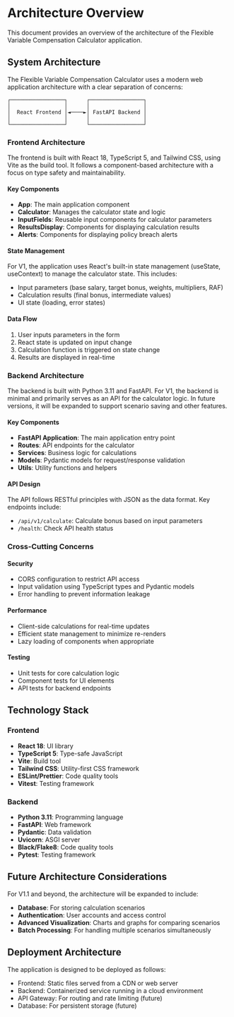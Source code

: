 # Architecture Overview

This document provides an overview of the architecture of the Flexible Variable Compensation Calculator application.

## System Architecture

The Flexible Variable Compensation Calculator uses a modern web application architecture with a clear separation of concerns:

```
┌─────────────────┐      ┌─────────────────┐
│                 │      │                 │
│  React Frontend │◄────►│ FastAPI Backend │
│                 │      │                 │
└─────────────────┘      └─────────────────┘
```

### Frontend Architecture

The frontend is built with React 18, TypeScript 5, and Tailwind CSS, using Vite as the build tool. It follows a component-based architecture with a focus on type safety and maintainability.

#### Key Components

- **App**: The main application component
- **Calculator**: Manages the calculator state and logic
- **InputFields**: Reusable input components for calculator parameters
- **ResultsDisplay**: Components for displaying calculation results
- **Alerts**: Components for displaying policy breach alerts

#### State Management

For V1, the application uses React's built-in state management (useState, useContext) to manage the calculator state. This includes:

- Input parameters (base salary, target bonus, weights, multipliers, RAF)
- Calculation results (final bonus, intermediate values)
- UI state (loading, error states)

#### Data Flow

1. User inputs parameters in the form
2. React state is updated on input change
3. Calculation function is triggered on state change
4. Results are displayed in real-time

### Backend Architecture

The backend is built with Python 3.11 and FastAPI. For V1, the backend is minimal and primarily serves as an API for the calculator logic. In future versions, it will be expanded to support scenario saving and other features.

#### Key Components

- **FastAPI Application**: The main application entry point
- **Routes**: API endpoints for the calculator
- **Services**: Business logic for calculations
- **Models**: Pydantic models for request/response validation
- **Utils**: Utility functions and helpers

#### API Design

The API follows RESTful principles with JSON as the data format. Key endpoints include:

- `/api/v1/calculate`: Calculate bonus based on input parameters
- `/health`: Check API health status

### Cross-Cutting Concerns

#### Security

- CORS configuration to restrict API access
- Input validation using TypeScript types and Pydantic models
- Error handling to prevent information leakage

#### Performance

- Client-side calculations for real-time updates
- Efficient state management to minimize re-renders
- Lazy loading of components when appropriate

#### Testing

- Unit tests for core calculation logic
- Component tests for UI elements
- API tests for backend endpoints

## Technology Stack

### Frontend

- **React 18**: UI library
- **TypeScript 5**: Type-safe JavaScript
- **Vite**: Build tool
- **Tailwind CSS**: Utility-first CSS framework
- **ESLint/Prettier**: Code quality tools
- **Vitest**: Testing framework

### Backend

- **Python 3.11**: Programming language
- **FastAPI**: Web framework
- **Pydantic**: Data validation
- **Uvicorn**: ASGI server
- **Black/Flake8**: Code quality tools
- **Pytest**: Testing framework

## Future Architecture Considerations

For V1.1 and beyond, the architecture will be expanded to include:

- **Database**: For storing calculation scenarios
- **Authentication**: User accounts and access control
- **Advanced Visualization**: Charts and graphs for comparing scenarios
- **Batch Processing**: For handling multiple scenarios simultaneously

## Deployment Architecture

The application is designed to be deployed as follows:

- Frontend: Static files served from a CDN or web server
- Backend: Containerized service running in a cloud environment
- API Gateway: For routing and rate limiting (future)
- Database: For persistent storage (future)
